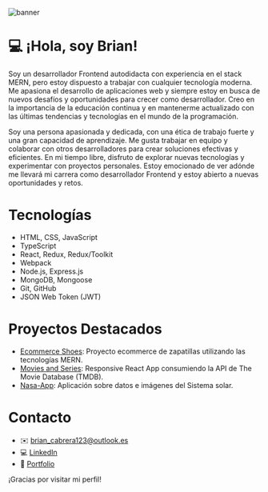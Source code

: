 
![banner](https://user-images.githubusercontent.com/80001602/218851254-dd6d75d4-1271-4802-a721-3c3664d2e081.png)

# 💻 ¡Hola, soy Brian!
Soy un desarrollador Frontend autodidacta con experiencia en el stack MERN, pero estoy dispuesto a trabajar con cualquier tecnología moderna. Me apasiona el desarrollo de aplicaciones web y siempre estoy en busca de nuevos desafíos y oportunidades para crecer como desarrollador. Creo en la importancia de la educación continua y en mantenerme actualizado con las últimas tendencias y tecnologías en el mundo de la programación.

Soy una persona apasionada y dedicada, con una ética de trabajo fuerte y una gran capacidad de aprendizaje. Me gusta trabajar en equipo y colaborar con otros desarrolladores para crear soluciones efectivas y eficientes. En mi tiempo libre, disfruto de explorar nuevas tecnologías y experimentar con proyectos personales. Estoy emocionado de ver adónde me llevará mi carrera como desarrollador Frontend y estoy abierto a nuevas oportunidades y retos.

# Tecnologías
- HTML, CSS, JavaScript
- TypeScript
- React, Redux, Redux/Toolkit
- Webpack
- Node.js, Express.js
- MongoDB, Mongoose
- Git, GitHub
- JSON Web Token (JWT)

# Proyectos Destacados
- [Ecommerce Shoes](https://github.com/brian432/ecommerce-shoes): Proyecto ecommerce de zapatillas utilizando las tecnologías MERN.
- [Movies and Series](https://github.com/brian432/cine-y-series): Responsive React App consumiendo la API de The Movie Database (TMDB).
- [Nasa-App](https://github.com/brian432/Nasa-App): Aplicación sobre datos e imágenes del Sistema solar.

# Contacto
- ✉️ brian_cabrera123@outlook.es
- 💻 [LinkedIn](https://www.linkedin.com/in/brian-cabrera1/)
- 💼 [Portfolio](https://brian432.github.io/portfolio/)

¡Gracias por visitar mi perfil!



